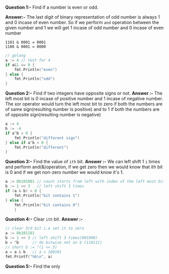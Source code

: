 **Question 1:-** Find if a number is even or odd.

**Answer:-** The last digit of binary representation of odd number is always 1 and 0 incase of even number. So if we perform `and` operation between the given number and 1 we will get 1 incase of odd number and 0 incase of even number
```
1101 & 0001 = 0001
1100 & 0001 = 0000
```
```go
// golang
a := 4 // test for 4
if a&1 == 0 {
    fmt.Println("even")
} else {
    fmt.Println("odd")
}
```
**Question 2:-** Find if two integers have opposite signs or not.
**Answer :-** The left most bit is 0 incase of positive number and 1 incase of negative number. The xor operator would turn the left most bit to zero if both the numbers are of same sign(resulting number is positive) and to 1 if both the numbers are of opposite sign(resulting number is negative)
```go
a := 4
b := -4
if a^b > 0 {
    fmt.Println("different sign")
} else if a^b < 0 {
    fmt.Println("different")
}
```
**Question 3:-** Find the value of `ith` bit.
**Answer :-** We can left shift 1 `i` times and perform and(&)operation, if we get zero then we would know that ith bit is 0 and if we get non-zero number we would know it's 1.
```go
a := 0b101001 // count starts from left with index of the left most bit is zero
b := 1 << 3   // left shift 3 times
if (a & b) > 0 {
    fmt.Println("bit contains 1")
} else {
    fmt.Println("bit contains 0")
	}
```
**Question 4:-** Clear `ith` bit.
**Answer :-** 
```go
// clear 3rd bit i.e set it to zero
a := 0b101101
b := 1 << 3 // left shift 3 times(001000)
b = ^b      // do bitwise not on b (110111)
// short b := ^(1 << 3)
a = a & b   // a = 100101
fmt.Printf("%b\n", a)
```
**Question 5:-** Find the only 
